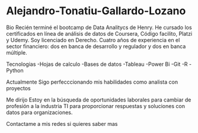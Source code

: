# Alejandro-Tonatiu-Gallardo-Lozano
Bio
Recién terminé el bootcamp de Data Analitycs de Henry.
He cursado los certificados en línea de análisis de datos de Coursera, Código facilito, Platzi y Udemy. 
Soy licenciado en Derecho. Cuatro años de experiencia en el sector financiero: dos en banca de desarrollo y regulador y dos en banca múltiple. 

Tecnologias
-Hojas de calculo 
-Bases de datos 
-Tableau 
-Power Bi
-Git 
-R 
-Python

Actualmente
Sigo perfecccionando mis habilidades como analista con proyectos 

Me dirijo
Estoy en la búsqueda de oportunidades laborales para cambiar de profesión a la industria TI para proporcionar respuestas y soluciones con datos para organizaciones. 

Contactame a mis redes si quieres saber mas
